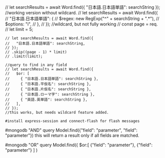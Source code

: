    // let searchResults = await Word.find({ "日本語.日本語単語": searchString }); //working version without wildcard.
    // let searchResults = await Word.find({
    //   "日本語.日本語単語": {
    //     $regex: new RegExp("^" + searchString + ".*"),
    //     $options: "i",
    //   },
    // }); //wildcard, but not fully working
    // const page = req.
    //     let limit = 5;

    // let searchResults = await Word.find({
    //   "日本語.日本語単語": searchString,
    // });
    // .skip((page - 1) * limit)
    // .limit(limit);

    //query to find in any field
    // let searchResults = await Word.find({
    //   $or: [
    //     { "日本語.日本語単語": searchString },
    //     { "日本語.平仮名": searchString },
    //     { "日本語.片仮名": searchString },
    //     { "日本語.ローマ字": searchString },
    //     { "英語.英単語": searchString },
    //   ],
    // });
    //this works, but needs wildcard feature added.

    #install express-session and connect-flash for flash messages

#mongodb "AND" query
Model.find({"field": "parameter", "field": "parameter"})
this will return a result only if all fields are matched.

#mongodb "OR" query
Model.find({
    $or:[
    {"field": "parameter"}, 
    {"field": "parameter"}
       ]
    )
 